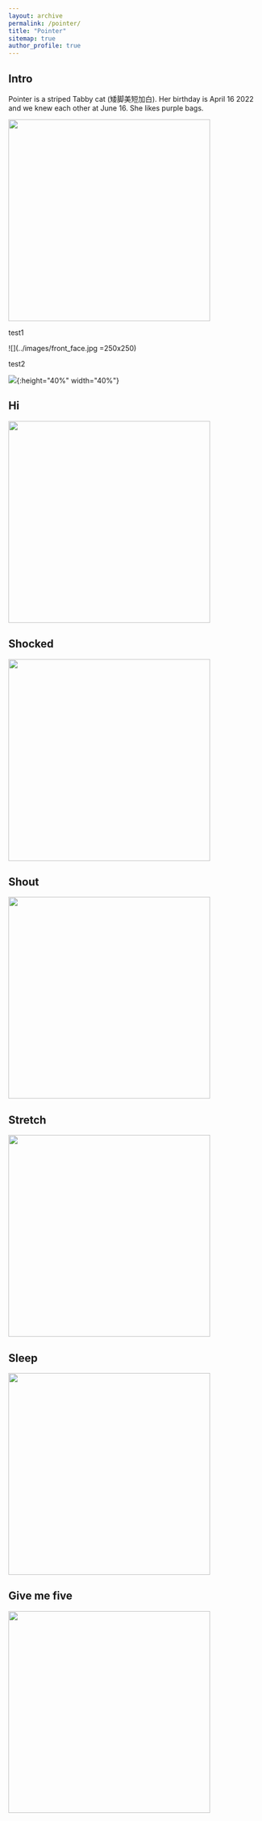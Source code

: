 ```yaml
---
layout: archive
permalink: /pointer/
title: "Pointer"
sitemap: true
author_profile: true
---
```






## Intro
Pointer is a striped Tabby cat (矮脚美短加白). Her birthday is April 16 2022 and we knew each other at June 16. She likes purple bags. 


<img src="../images/front_face.jpg" width=400  />

test1

![](../images/front_face.jpg =250x250)


test2

![](../images/front_face.jpg){:height="40%" width="40%"}


## Hi
<img src="../images/hi.jpg" width=400 />


## Shocked
<img src="../images/shocked.jpg" width=400 />


## Shout
<img src="../images/shout.jpg" width=400 />


## Stretch
<img src="../images/stretch.jpg" width=400 />


## Sleep
<img src="../images/sleep.jpg" width=400 />


## Give me five
<img src="../images/giveme5.jpg" width=400 />